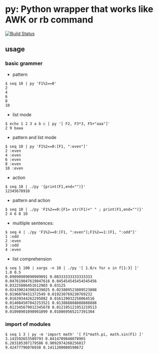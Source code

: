 # py: Python wrapper that works like AWK or rb command

[![Build Status](https://travis-ci.org/ryuichiueda/py.svg?branch=master)](https://travis-ci.org/ryuichiueda/py)

## usage 

### basic grammer

* pattern

```
$ seq 10 | py 'F1%2==0'
2
4
6
8
10
```

* list mode

```
$ echo 1 2 3 a b c | py '[ F2, F3*3, F5+"aaa"]'
2 9 baaa
```

* pattern and list mode

```
$ seq 10 | py 'F1%2==0:[F1, ":even"]'
2 :even
4 :even
6 :even
8 :even
10 :even
```

* action

```
$ seq 10 | ./py '{print(F1,end="")}' 
12345678910
```

* pattern and action

```
$ seq 10 | ./py 'F1%2==0:{F1= str(F1)+" " ; print(F1,end="")}' 
2 4 6 8 10 
```

* muitliple sentences:

```
$ seq 4 | ./py 'F1%2==0:[F1, ":even"];F1%2==1:[F1, ":odd"]'
1 :odd
2 :even
3 :odd
4 :even
```


* list comprehension

```
$ seq 1 100 | xargs -n 10 | ./py '[ 1.0/x for x in f[1:3] ]'
1.0 0.5
0.09090909090909091 0.08333333333333333
0.047619047619047616 0.045454545454545456
0.03225806451612903 0.03125
0.024390243902439025 0.023809523809523808
0.0196078431372549 0.019230769230769232
0.01639344262295082 0.016129032258064516
0.014084507042253521 0.013888888888888888
0.012345679012345678 0.012195121951219513
0.01098901098901099 0.010869565217391304
```

### import of modules

````
$ seq 1 3 | py -m 'import math' '[ F1*math.pi, math.sin(F1) ]' 
3.141592653589793 0.8414709848078965
6.283185307179586 0.9092974268256817
9.42477796076938 0.1411200080598672
````


